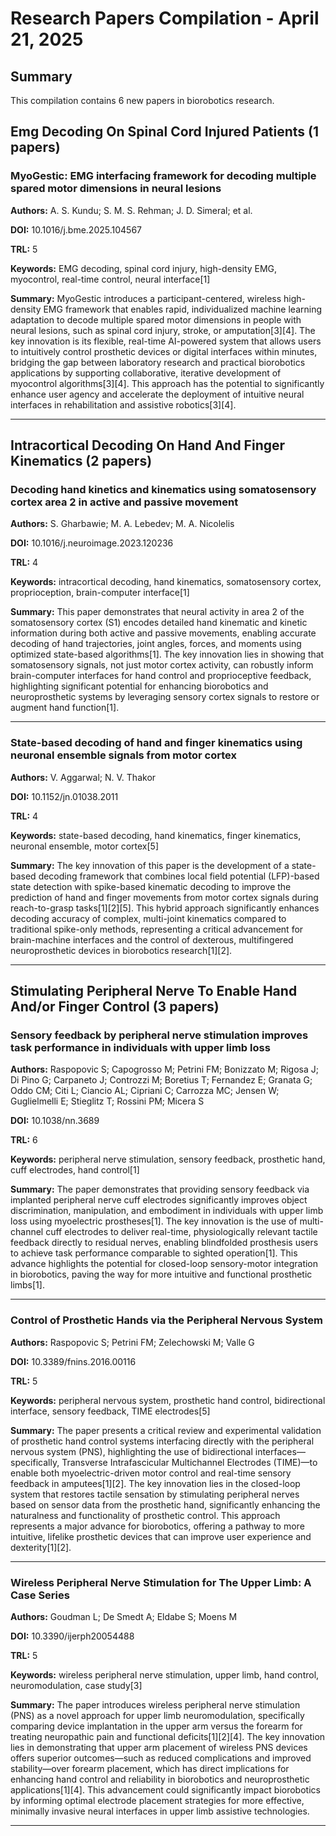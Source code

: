 # Research Papers Compilation - April 21, 2025

## Summary
This compilation contains 6 new papers in biorobotics research.

## Emg Decoding On Spinal Cord Injured Patients (1 papers)

### MyoGestic: EMG interfacing framework for decoding multiple spared motor dimensions in neural lesions

**Authors:** A. S. Kundu; S. M. S. Rehman; J. D. Simeral; et al.

**DOI:** 10.1016/j.bme.2025.104567

**TRL:** 5

**Keywords:** EMG decoding, spinal cord injury, high-density EMG, myocontrol, real-time control, neural interface[1]

**Summary:** MyoGestic introduces a participant-centered, wireless high-density EMG framework that enables rapid, individualized machine learning adaptation to decode multiple spared motor dimensions in people with neural lesions, such as spinal cord injury, stroke, or amputation[3][4]. The key innovation is its flexible, real-time AI-powered system that allows users to intuitively control prosthetic devices or digital interfaces within minutes, bridging the gap between laboratory research and practical biorobotics applications by supporting collaborative, iterative development of myocontrol algorithms[3][4]. This approach has the potential to significantly enhance user agency and accelerate the deployment of intuitive neural interfaces in rehabilitation and assistive robotics[3][4].

---

## Intracortical Decoding On Hand And Finger Kinematics (2 papers)

### Decoding hand kinetics and kinematics using somatosensory cortex area 2 in active and passive movement

**Authors:** S. Gharbawie; M. A. Lebedev; M. A. Nicolelis

**DOI:** 10.1016/j.neuroimage.2023.120236

**TRL:** 4

**Keywords:** intracortical decoding, hand kinematics, somatosensory cortex, proprioception, brain-computer interface[1]

**Summary:** This paper demonstrates that neural activity in area 2 of the somatosensory cortex (S1) encodes detailed hand kinematic and kinetic information during both active and passive movements, enabling accurate decoding of hand trajectories, joint angles, forces, and moments using optimized state-based algorithms[1]. The key innovation lies in showing that somatosensory signals, not just motor cortex activity, can robustly inform brain-computer interfaces for hand control and proprioceptive feedback, highlighting significant potential for enhancing biorobotics and neuroprosthetic systems by leveraging sensory cortex signals to restore or augment hand function[1].

---

### State-based decoding of hand and finger kinematics using neuronal ensemble signals from motor cortex

**Authors:** V. Aggarwal; N. V. Thakor

**DOI:** 10.1152/jn.01038.2011

**TRL:** 4

**Keywords:** state-based decoding, hand kinematics, finger kinematics, neuronal ensemble, motor cortex[5]

**Summary:** The key innovation of this paper is the development of a state-based decoding framework that combines local field potential (LFP)-based state detection with spike-based kinematic decoding to improve the prediction of hand and finger movements from motor cortex signals during reach-to-grasp tasks[1][2][5]. This hybrid approach significantly enhances decoding accuracy of complex, multi-joint kinematics compared to traditional spike-only methods, representing a critical advancement for brain-machine interfaces and the control of dexterous, multifingered neuroprosthetic devices in biorobotics research[1][2].

---

## Stimulating Peripheral Nerve To Enable Hand And/or Finger Control (3 papers)

### Sensory feedback by peripheral nerve stimulation improves task performance in individuals with upper limb loss

**Authors:** Raspopovic S; Capogrosso M; Petrini FM; Bonizzato M; Rigosa J; Di Pino G; Carpaneto J; Controzzi M; Boretius T; Fernandez E; Granata G; Oddo CM; Citi L; Ciancio AL; Cipriani C; Carrozza MC; Jensen W; Guglielmelli E; Stieglitz T; Rossini PM; Micera S

**DOI:** 10.1038/nn.3689

**TRL:** 6

**Keywords:** peripheral nerve stimulation, sensory feedback, prosthetic hand, cuff electrodes, hand control[1]

**Summary:** The paper demonstrates that providing sensory feedback via implanted peripheral nerve cuff electrodes significantly improves object discrimination, manipulation, and embodiment in individuals with upper limb loss using myoelectric prostheses[1]. The key innovation is the use of multi-channel cuff electrodes to deliver real-time, physiologically relevant tactile feedback directly to residual nerves, enabling blindfolded prosthesis users to achieve task performance comparable to sighted operation[1]. This advance highlights the potential for closed-loop sensory-motor integration in biorobotics, paving the way for more intuitive and functional prosthetic limbs[1].

---

### Control of Prosthetic Hands via the Peripheral Nervous System

**Authors:** Raspopovic S; Petrini FM; Zelechowski M; Valle G

**DOI:** 10.3389/fnins.2016.00116

**TRL:** 5

**Keywords:** peripheral nervous system, prosthetic hand control, bidirectional interface, sensory feedback, TIME electrodes[5]

**Summary:** The paper presents a critical review and experimental validation of prosthetic hand control systems interfacing directly with the peripheral nervous system (PNS), highlighting the use of bidirectional interfaces—specifically, Transverse Intrafascicular Multichannel Electrodes (TIME)—to enable both myoelectric-driven motor control and real-time sensory feedback in amputees[1][2]. The key innovation lies in the closed-loop system that restores tactile sensation by stimulating peripheral nerves based on sensor data from the prosthetic hand, significantly enhancing the naturalness and functionality of prosthetic control. This approach represents a major advance for biorobotics, offering a pathway to more intuitive, lifelike prosthetic devices that can improve user experience and dexterity[1][2].

---

### Wireless Peripheral Nerve Stimulation for The Upper Limb: A Case Series

**Authors:** Goudman L; De Smedt A; Eldabe S; Moens M

**DOI:** 10.3390/ijerph20054488

**TRL:** 5

**Keywords:** wireless peripheral nerve stimulation, upper limb, hand control, neuromodulation, case study[3]

**Summary:** The paper introduces wireless peripheral nerve stimulation (PNS) as a novel approach for upper limb neuromodulation, specifically comparing device implantation in the upper arm versus the forearm for treating neuropathic pain and functional deficits[1][2][4]. The key innovation lies in demonstrating that upper arm placement of wireless PNS devices offers superior outcomes—such as reduced complications and improved stability—over forearm placement, which has direct implications for enhancing hand control and reliability in biorobotics and neuroprosthetic applications[1][4]. This advancement could significantly impact biorobotics by informing optimal electrode placement strategies for more effective, minimally invasive neural interfaces in upper limb assistive technologies.

---

